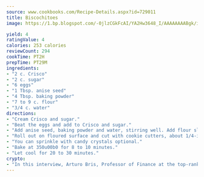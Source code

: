 ```yaml
---
source: www.cookbooks.com/Recipe-Details.aspx?id=729011
title: Biscochitoes
image: https://1.bp.blogspot.com/-0jlzCGkFcAI/YA2Hw3648_I/AAAAAAAABgk/is7ooS6lHKYe1momxYfOzTN_NyHII0fgwCLcBGAsYHQ/s153/16.png

yield: 4
ratingValue: 4
calories: 253 calories
reviewCount: 294
cookTime: PT2H
prepTime: PT29M
ingredients:
- "2 c. Crisco"
- "2 c. sugar"
- "6 eggs"
- "1 Tbsp. anise seed"
- "4 Tbsp. baking powder"
- "7 to 9 c. flour"
- "3/4 c. water"
directions:
- "Cream Crisco and sugar."
- "Beat the eggs and add to Crisco and sugar."
- "Add anise seed, baking powder and water, stirring well. Add flour slowly, mixing real good."
- "Roll out on floured surface and cut with cookie cutters, about 1/4-inch thick."
- "You can sprinkle with candy crystals optional."
- "Bake at 350u00b0 for 8 to 10 minutes."
- "Let cool for 20 to 30 minutes."
crypto:
- "In this interview, Arturo Bris, Professor of Finance at the top-ranked business school IMD in Switzerland, analyses the risks associated with bitcoin."
---
```

